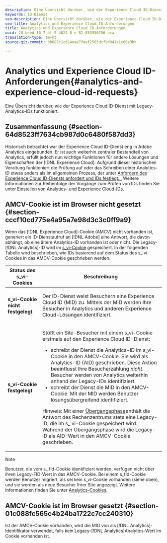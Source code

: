 ```yaml
---
description: Eine Übersicht darüber, wie der Experience Cloud ID-Dienst mit Legacy-Analytics-IDs funktioniert.
keywords: ID-Dienst
seo-description: Eine Übersicht darüber, wie der Experience Cloud ID-Dienst mit Legacy-Analytics-IDs funktioniert.
seo-title: Analytics und Experience Cloud ID-Anforderungen
title: Analytics und Experience Cloud ID-Anforderungen
uuid: 28 beed 16-7 ef 9-4824-8 e 82-853930756 eca
translation-type: tm+mt
source-git-commit: bb687c1cd14aae7faef2565dcf9d041a1c06e3bd

---
```



# Analytics und Experience Cloud ID-Anforderungen{#analytics-and-experience-cloud-id-requests}

Eine Übersicht darüber, wie der Experience Cloud ID-Dienst mit Legacy-Analytics-IDs funktioniert.

## Zusammenfassung {#section-64d8523ff7634cb987d0c6480f587dd3}

Historisch betrachtet war der Experience Cloud ID-Dienst eng in Adobe Analytics eingebunden. Er ist auch weiterhin zentraler Bestandteil von Analytics, erfüllt jedoch nun wichtige Funktionen für andere Lösungen und Eigenschaften der [!DNL Experience Cloud]. Aufgrund dieser historischen Veraltung funktioniert die Prüfung auf oder das Schreiben einer Analytics-ID etwas anders als im allgemeinen Prozess, der unter [Anfordern des Experience Cloud ID-Diensts anfordert und IDs festlegt…](../../mcvid-introduction/mcvid-id-request.md#concept-2caacebb1d244402816760e9b8bcef6a) Weitere Informationen zur Reihenfolge der Vorgänge zum Prüfen von IDs finden Sie unter [Einstellen von Analytics- und Experience Cloud-IDs](../../mcvid-reference/mcvid-analytics-reference/mcvid-analytics-ids.md#concept-f381dd18ee184c6c8e48286937a161d6).

## AMCV-Cookie ist im Browser nicht gesetzt {#section-cccf10cd775e4a95a7e98d3c3c0ff9a9}

Wenn das [!DNL Experience Cloud]-Cookie (AMCV) nicht vorhanden ist, generiert ein ID-Dienstaufruf an [!DNL Adobe] eine Antwort, die davon abhängt, ob eine ältere Analytics-ID vorhanden ist oder nicht. Die Legacy-[!DNL Analytics]-ID wird im [s_vi-Cookie](https://marketing.adobe.com/resources/help/en_US/whitepapers/cookies/?f=cookies_analytics.html) gespeichert. In der folgenden Tabelle wird beschrieben, wie IDs basierend auf dem Status des s_ vi-Cookies in das AMCV-Cookie geschrieben werden.

<table id="table_DC85FECE26DD424E841BA1059AF1E57F"> 
 <thead> 
  <tr> 
   <th colname="col1" class="entry"> Status des s_vi-Cookies </th> 
   <th colname="col2" class="entry"> Beschreibung </th> 
  </tr> 
 </thead>
 <tbody> 
  <tr> 
   <td colname="col1"> <p> <b> s_vi-Cookie nicht festgelegt</b> </p> </td> 
   <td colname="col2"> <p>Der ID-Dienst weist Besuchern eine <span class="keyword">Experience Cloud</span> ID (MID) zu. Mittels der MID werden Ihre Besucher in <span class="keyword">Analytics</span> und anderen <span class="keyword">Experience Cloud</span>-Lösungen identifiziert. </p> </td> 
  </tr> 
  <tr> 
   <td colname="col1"> <p> <b>s_vi-Cookie festgelegt</b> </p> </td> 
   <td colname="col2"> <p>Stößt ein Site-Besucher mit einem s_vi-Cookie erstmals auf den Experience Cloud ID-Dienst: </p> 
    <ul id="ul_BE584810280D4874AF802A9247011787"> 
     <li id="li_AA395B09A3174AF78F3EC10053E2E4F5">schreibt der Dienst die <span class="keyword">Analytics</span>-ID im s_vi-Cookie in den AMCV-Cookie. Sie wird als <span class="keyword">Analytics</span>-ID (AID) geschrieben. Diese Aktion beeinflusst Ihre Besucherzählung <i>nicht</i>.  Besucher werden von <span class="keyword">Analytics</span> weiterhin anhand der Legacy-IDs identifiziert. </li> 
     <li id="li_8735DE21FEA542BA8024109B8FE1E2ED">schreibt der Dienst die MID in den AMCV-Cookie. Mit der MID werden Benutzer lösungsübergreifend identifiziert. </li> 
    </ul> <p> <p>Hinweis: Mit einer <a href="../../mcvid-reference/mcvid-analytics-reference/mcvid-grace-period.md" format="dita" scope="local"> Übergangsphase</a>enthält die Antwort des Rechenzentrums stets eine Legacy-ID, die im s_ vi-Cookie gespeichert wird. Während der Übergangsphase wird die Legacy-ID als AID-Wert in den AMCV-Cookie geschrieben. </p> </p> </td> 
  </tr> 
 </tbody> 
</table>

>[!NOTE]
>
>Benutzer, die vom s_ fid-Cookie identifiziert werden, verfügen nicht über ihren Legacy-FID-Wert in das AMCV-Cookie. Bei einem s_fid-Cookie werden Benutzer migriert, als sei kein s_vi-Cookie vorhanden (siehe oben), und sie werden als neue Besucher Ihrer Site angezeigt. Weitere Informationen finden Sie unter [Analytics-Cookies](https://marketing.adobe.com/resources/help/en_US/whitepapers/cookies/?f=cookies_analytics.html).

## AMCV-Cookie ist im Browser gesetzt {#section-01c088fc565c4b24ba1722c7cc240310}

Ist der AMCV-Cookie vorhanden, wird die MID von als [!DNL Analytics]-Identifikator verwendet, falls kein Legacy-[!DNL Analytics]Analytics-Wert im Cookie vorhanden ist.
